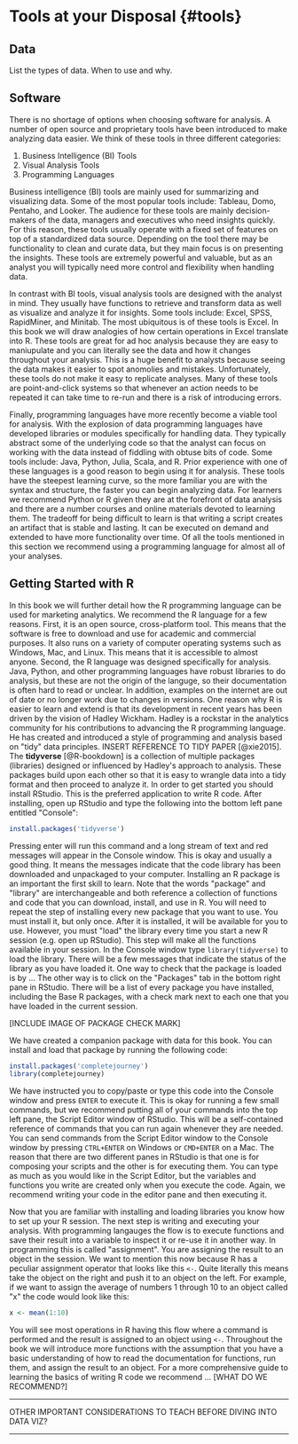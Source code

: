 
# Tools at your Disposal {#tools}

## Data

List the types of data. When to use and why.

## Software

There is no shortage of options when choosing software for analysis. A number of
open source and proprietary tools have been introduced to make analyzing data easier. 
We think of these tools in three different categories:  

  1. Business Intelligence (BI) Tools
  2. Visual Analysis Tools
  3. Programming Languages  
  
Business intelligence (BI) tools are mainly used for summarizing and visualizing 
data. Some of the most popular tools include: Tableau, Domo, Pentaho, and Looker. 
The audience for these tools are mainly decision-makers of the data, managers and 
executives who need insights quickly. For this reason, these tools usually operate 
with a fixed set of features on top of a standardized data source. Depending on the 
tool there may be functionality to clean and curate data, but they main focus is on 
presenting the insights. These tools are extremely powerful and valuable, but as an 
analyst you will typically need more control and flexibility when handling data.  

In contrast with BI tools, visual analysis tools are designed with the analyst in mind. 
They usually have functions to retrieve and transform data as well as visualize and 
analyze it for insights. Some tools include: Excel, SPSS, RapidMiner, and Minitab. 
The most ubiquitous is of these tools is Excel. In this book we will draw analogies 
of how certain operations in Excel translate into R. These tools are great for ad hoc 
analysis because they are easy to maniupulate and you can literally see the data 
and how it changes throughout your analysis. This is a huge benefit to analysts 
because seeing the data makes it easier to spot anomolies and mistakes. Unfortunately, 
these tools do not make it easy to replicate analyses. Many of these tools are point-and-click 
systems so that whenever an action needs to be repeated it can take time to re-run and 
there is a risk of introducing errors.  

Finally, programming languages have more recently become a viable tool for analysis. 
With the explosion of data programming languages have developed libraries or modules 
specifically for handling data. They typically abstract some of the underlying code so 
that the analyst can focus on working with the data instead of fiddling with obtuse 
bits of code. Some tools include: Java, Python, Julia, Scala, and R. Prior experience 
with one of these languages is a good reason to begin using it for analysis. These 
tools have the steepest learning curve, so the more familiar you are with the syntax 
and structure, the faster you can begin analyzing data. For learners we recommend 
Python or R given they are at the forefront of data analysis and there are a number 
courses and online materials devoted to learning them. The tradeoff for being difficult 
to learn is that writing a script creates an artifact that is stable and lasting. It 
can be executed on demand and extended to have more functionality over time. Of all 
the tools mentioned in this section we recommend using a programming language for 
almost all of your analyses.  

## Getting Started with R

In this book we will further detail how the R programming language can be used for 
marketing analytics. We recommend the R language for a few reasons. First, it is 
an open source, cross-platform tool. This means that the software is free to download 
and use for academic and commercial purposes. It also runs on a variety of computer 
operating systems such as Windows, Mac, and Linux. This means that it is accessible 
to almost anyone. Second, the R language was designed specifically for analysis. 
Java, Python, and other programming languages have robust libraries to do analysis, 
but these are not the origin of the languge, so their documentation is often hard to 
read or unclear. In addition, examples on the internet are out of date or no longer 
work due to changes in versions. One reason why R is easier to learn and extend is 
that its development in recent years has been driven by the vision of Hadley Wickham. 
Hadley is a rockstar in the analytics community for his contributions to advancing 
the R programming language. He has created and introduced a style of programming and 
analysis based on "tidy" data principles. INSERT REFERENCE TO TIDY PAPER [@xie2015]. The 
**tidyverse** [@R-bookdown] is a collection of multiple packages (libraries) designed 
or influenced by Hadley's approach to analysis. These packages build upon each other 
so that it is easy to wrangle data into a tidy format and then proceed to analyze it. 
In order to get started you should install RStudio. This is the preferred application 
to write R code. After installing, open up RStudio and type the following into the 
bottom left pane entitled "Console":


```r
install.packages('tidyverse')
```

Pressing enter will run this command and a long stream of text and red messages 
will appear in the Console window. This is okay and usually a good thing. It means 
the messages indicate that the code library has been downloaded and unpackaged to 
your computer. Installing an R package is an important the first skill to learn. 
Note that the words "package" and "library" are interchangeable and both reference 
a collection of functions and code that you can download, install, and use in R. 
You will need to repeat the step of installing every new package that you want to use. 
You must install it, but only once. After it is installed, it will be available for 
you to use. However, you must "load" the library every time you start a new R session 
(e.g. open up RStudio). This step will make all the functions available in your session. 
In the Console window type `library(tidyverse)` to load the library. There will 
be a few messages that indicate the status of the library as you have loaded it. 
One way to check that the package is loaded is by ... The other way is to click 
on the "Packages" tab in the bottom right pane in RStudio. There will be a list 
of every package you have installed, including the Base R packages, with a check 
mark next to each one that you have loaded in the current session.

[INCLUDE IMAGE OF PACKAGE CHECK MARK]

We have created a companion package with data for this book. You can install and 
load that package by running the following code: 


```r
install.packages('completejourney')
library(completejourney)
```

We have instructed you to copy/paste or type this code into the Console window 
and press `ENTER` to execute it. This is okay for running a few small commands, 
but we recommend putting all of your commands into the top left pane, the Script Editor 
window of RStudio. This will be a self-contained reference of commands that you can 
run again whenever they are needed. You can send commands from the Script Editor 
window to the Console window by pressing `CTRL+ENTER` on Windows or `CMD+ENTER` 
on a Mac. The reason that there are two different panes in RStudio is that one 
is for composing your scripts and the other is for executing them. You can type 
as much as you would like in the Script Editor, but the variables and functions 
you write are created only when you execute the code. Again, we recommend writing 
your code in the editor pane and then executing it.

Now that you are familiar with installing and loading libraries you know how to 
set up your R session. The next step is writing and executing your analysis. With 
programming langauges the flow is to execute functions and save their result into 
a variable to inspect it or re-use it in another way. In programming this is called 
"assignment". You are assigning the result to an object in the session. We want to 
mention this now because R has a peculiar assignment operator that looks like this `<-`. 
Quite literally this means take the object on the right and push it to an object 
on the left. For example, if we want to assign the average of numbers 1 through 10 
to an object called "x" the code would look like this: 


```r
x <- mean(1:10)
```

You will see most operations in R having this flow where a command is performed 
and the result is assigned to an object using `<-`. Throughout the book we will 
introduce more functions with the assumption that you have a basic understanding 
of how to read the documentation for functions, run them, and assign the result 
to an object. For a more comprehensive guide to learning the basics of writing R 
code we recommend ... [WHAT DO WE RECOMMEND?]

**** 
OTHER IMPORTANT CONSIDERATIONS TO TEACH BEFORE DIVING INTO DATA VIZ?
****
